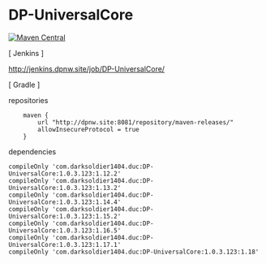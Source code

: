 # DP-UniversalCore
[![Maven Central](https://img.shields.io/maven-central/v/com.darksoldier1404/DP-UniversalCore.svg?label=Maven%20Central)](https://search.maven.org/search?q=g:%22com.darksoldier1404.duc%22%20AND%20a:%22DP-UniversalCore%22)

[ Jenkins ]

http://jenkins.dpnw.site/job/DP-UniversalCore/

[ Gradle ]

repositories
```
    maven {
        url "http://dpnw.site:8081/repository/maven-releases/"
        allowInsecureProtocol = true
    }
```
dependencies
```
compileOnly 'com.darksoldier1404.duc:DP-UniversalCore:1.0.3.123:1.12.2'
compileOnly 'com.darksoldier1404.duc:DP-UniversalCore:1.0.3.123:1.13.2'
compileOnly 'com.darksoldier1404.duc:DP-UniversalCore:1.0.3.123:1.14.4'
compileOnly 'com.darksoldier1404.duc:DP-UniversalCore:1.0.3.123:1.15.2'
compileOnly 'com.darksoldier1404.duc:DP-UniversalCore:1.0.3.123:1.16.5'
compileOnly 'com.darksoldier1404.duc:DP-UniversalCore:1.0.3.123:1.17.1'
compileOnly 'com.darksoldier1404.duc:DP-UniversalCore:1.0.3.123:1.18'
```
